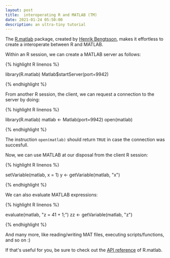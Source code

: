 ```yaml
---
layout: post
title:  interoperating R and MATLAB (TM)
date: 2021-01-24 05:50:00
description: an ultra-tiny tutorial
---
```


The [R.matlab](https://github.com/HenrikBengtsson/R.matlab) package,
created by [Henrik Bengtsson](https://github.com/HenrikBengtsson/), makes it effortless
to create a interoperate between R and MATLAB.

Within an R session, we can create a MATLAB server as follows:

{% highlight R linenos %}

library(R.matlab)
Matlab$startServer(port=9942)

{% endhighlight %}

From another R session, the client, we can request a connection to the server by doing:

{% highlight R linenos %}

library(R.matlab)
matlab <- Matlab(port=9942)
open(matlab)

{% endhighlight %}

The instruction ``open(matlab)`` should return ``TRUE`` in case the connection was succesfull.

Now, we can use MATLAB at our disposal from the client R session:

{% highlight R linenos %}

setVariable(matlab, x = 1)
y <- getVariable(matlab, "x")

{% endhighlight %}

We can also evaluate MATLAB expressions:

{% highlight R linenos %}

evaluate(matlab, "z = 41 + 1;")
zz <- getVariable(matlab, "z")

{% endhighlight %}

And many more, like reading/writing MAT files, executing scripts/functions, and so on :)

If that's useful for you, be sure to check out the [API reference](https://cran.r-project.org/web/packages/R.matlab/R.matlab.pdf) of R.matlab.
